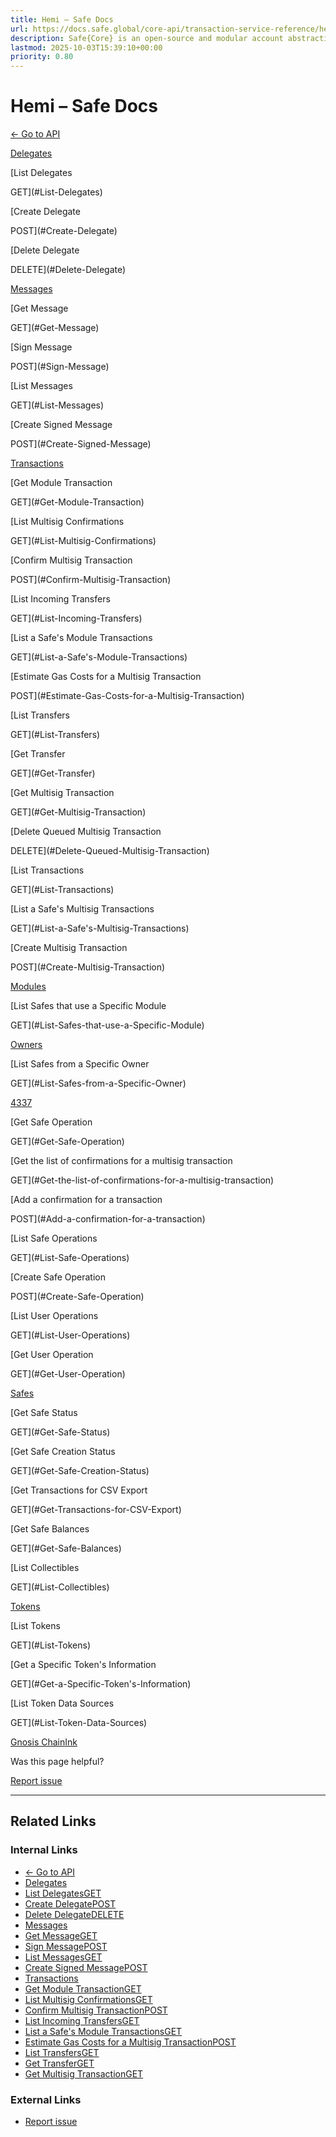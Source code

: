 ```yaml
---
title: Hemi – Safe Docs
url: https://docs.safe.global/core-api/transaction-service-reference/hemi
description: Safe{Core} is an open-source and modular account abstraction stack. Learn about its features and how to use it.
lastmod: 2025-10-03T15:39:10+00:00
priority: 0.80
---
```


# Hemi – Safe Docs

[← Go to API](/core-api/transaction-service-overview)

[Delegates](#Delegates)

[List Delegates

GET](#List-Delegates)

[Create Delegate

POST](#Create-Delegate)

[Delete Delegate

DELETE](#Delete-Delegate)

[Messages](#Messages)

[Get Message

GET](#Get-Message)

[Sign Message

POST](#Sign-Message)

[List Messages

GET](#List-Messages)

[Create Signed Message

POST](#Create-Signed-Message)

[Transactions](#Transactions)

[Get Module Transaction

GET](#Get-Module-Transaction)

[List Multisig Confirmations

GET](#List-Multisig-Confirmations)

[Confirm Multisig Transaction

POST](#Confirm-Multisig-Transaction)

[List Incoming Transfers

GET](#List-Incoming-Transfers)

[List a Safe's Module Transactions

GET](#List-a-Safe's-Module-Transactions)

[Estimate Gas Costs for a Multisig Transaction

POST](#Estimate-Gas-Costs-for-a-Multisig-Transaction)

[List Transfers

GET](#List-Transfers)

[Get Transfer

GET](#Get-Transfer)

[Get Multisig Transaction

GET](#Get-Multisig-Transaction)

[Delete Queued Multisig Transaction

DELETE](#Delete-Queued-Multisig-Transaction)

[List Transactions

GET](#List-Transactions)

[List a Safe's Multisig Transactions

GET](#List-a-Safe's-Multisig-Transactions)

[Create Multisig Transaction

POST](#Create-Multisig-Transaction)

[Modules](#Modules)

[List Safes that use a Specific Module

GET](#List-Safes-that-use-a-Specific-Module)

[Owners](#Owners)

[List Safes from a Specific Owner

GET](#List-Safes-from-a-Specific-Owner)

[4337](#4337)

[Get Safe Operation

GET](#Get-Safe-Operation)

[Get the list of confirmations for a multisig transaction

GET](#Get-the-list-of-confirmations-for-a-multisig-transaction)

[Add a confirmation for a transaction

POST](#Add-a-confirmation-for-a-transaction)

[List Safe Operations

GET](#List-Safe-Operations)

[Create Safe Operation

POST](#Create-Safe-Operation)

[List User Operations

GET](#List-User-Operations)

[Get User Operation

GET](#Get-User-Operation)

[Safes](#Safes)

[Get Safe Status

GET](#Get-Safe-Status)

[Get Safe Creation Status

GET](#Get-Safe-Creation-Status)

[Get Transactions for CSV Export

GET](#Get-Transactions-for-CSV-Export)

[Get Safe Balances

GET](#Get-Safe-Balances)

[List Collectibles

GET](#List-Collectibles)

[Tokens](#Tokens)

[List Tokens

GET](#List-Tokens)

[Get a Specific Token's Information

GET](#Get-a-Specific-Token's-Information)

[List Token Data Sources

GET](#List-Token-Data-Sources)

[Gnosis Chain](/core-api/transaction-service-reference/gnosis-chain "Gnosis Chain")[Ink](/core-api/transaction-service-reference/ink "Ink")

Was this page helpful?

[Report issue](https://github.com/safe-global/safe-docs/issues/new?assignees=&labels=nextra-feedback&projects=&template=nextra-feedback.yml&title=%5BFeedback%5D+)

---

## Related Links

### Internal Links

- [← Go to API](https://docs.safe.global/core-api/transaction-service-overview)
- [Delegates](https://docs.safe.global/core-api/transaction-service-reference/hemi#Delegates)
- [List DelegatesGET](https://docs.safe.global/core-api/transaction-service-reference/hemi#List-Delegates)
- [Create DelegatePOST](https://docs.safe.global/core-api/transaction-service-reference/hemi#Create-Delegate)
- [Delete DelegateDELETE](https://docs.safe.global/core-api/transaction-service-reference/hemi#Delete-Delegate)
- [Messages](https://docs.safe.global/core-api/transaction-service-reference/hemi#Messages)
- [Get MessageGET](https://docs.safe.global/core-api/transaction-service-reference/hemi#Get-Message)
- [Sign MessagePOST](https://docs.safe.global/core-api/transaction-service-reference/hemi#Sign-Message)
- [List MessagesGET](https://docs.safe.global/core-api/transaction-service-reference/hemi#List-Messages)
- [Create Signed MessagePOST](https://docs.safe.global/core-api/transaction-service-reference/hemi#Create-Signed-Message)
- [Transactions](https://docs.safe.global/core-api/transaction-service-reference/hemi#Transactions)
- [Get Module TransactionGET](https://docs.safe.global/core-api/transaction-service-reference/hemi#Get-Module-Transaction)
- [List Multisig ConfirmationsGET](https://docs.safe.global/core-api/transaction-service-reference/hemi#List-Multisig-Confirmations)
- [Confirm Multisig TransactionPOST](https://docs.safe.global/core-api/transaction-service-reference/hemi#Confirm-Multisig-Transaction)
- [List Incoming TransfersGET](https://docs.safe.global/core-api/transaction-service-reference/hemi#List-Incoming-Transfers)
- [List a Safe's Module TransactionsGET](https://docs.safe.global/core-api/transaction-service-reference/hemi#List-a-Safe's-Module-Transactions)
- [Estimate Gas Costs for a Multisig TransactionPOST](https://docs.safe.global/core-api/transaction-service-reference/hemi#Estimate-Gas-Costs-for-a-Multisig-Transaction)
- [List TransfersGET](https://docs.safe.global/core-api/transaction-service-reference/hemi#List-Transfers)
- [Get TransferGET](https://docs.safe.global/core-api/transaction-service-reference/hemi#Get-Transfer)
- [Get Multisig TransactionGET](https://docs.safe.global/core-api/transaction-service-reference/hemi#Get-Multisig-Transaction)

### External Links

- [Report issue](https://github.com/safe-global/safe-docs/issues/new?assignees=&labels=nextra-feedback&projects=&template=nextra-feedback.yml&title=%5BFeedback%5D+)
